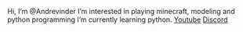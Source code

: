 Hi, I’m @Andrevinder
I’m interested in playing minecraft, modeling and python programming
I’m currently learning python.
[Youtube](https://www.youtube.com/channel/UCbcaNih7wy9ElmIUmnUoNJw)
[Discord](https://discord.gg/JMyGf336Qr)

<!---
Andrevinder/Andrevinder is a ✨ special ✨ repository because its `README.md` (this file) appears on your GitHub profile.
You can click the Preview link to take a look at your changes.
--->
